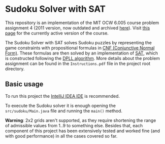 # Sudoku Solver with SAT
This repository is an implementation of the MIT OCW 6.005 course problem assignment 4
(2011 version, now outdated and archived [here](http://dspace.mit.edu/handle/1721.1/106923)). Visit
[this page](https://ocw.mit.edu/courses/electrical-engineering-and-computer-science/6-005-software-construction-spring-2016/)
for the currently active version of the course.

The Sudoku Solver with SAT solves Sudoku puzzles by representing the game constraints with propositional formulas in [CNF 
(Conjunctive Normal Form)](https://en.wikipedia.org/wiki/Conjunctive_normal_form). These formulas  are then solved by an implementation of
[SAT](https://en.wikipedia.org/wiki/Boolean_satisfiability_problem), which is constructed following
the [DPLL algorithm](https://en.wikipedia.org/wiki/DPLL_algorithm). More details about the problem assignment can be
found in the `Instructions.pdf` file in the project root directory.

## Basic usage
To run this project the [IntelliJ IDEA IDE](https://www.jetbrains.com/idea/) is recommended.

To execute the Sudoku solver it is enough opening the `src/sudoku/Main.java` file and running the `main()` method.

<b>Warning</b>: 2x2 grids aren't supported, as they require shortening the range of admissible values from 1..9 to
something else. Besides that, each component of this project has been extensively tested and worked fine (and
with good performance) in all the cases covered so far.